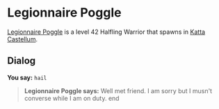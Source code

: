 # Legionnaire Poggle



[Legionnaire Poggle](/npc/160016) is a level 42 Halfling Warrior that spawns in [Katta Castellum](/zone/160).



## Dialog

**You say:** `hail`



>**Legionnaire Poggle says:** Well met friend. I am sorry but I musn't converse while I am on duty.
end

